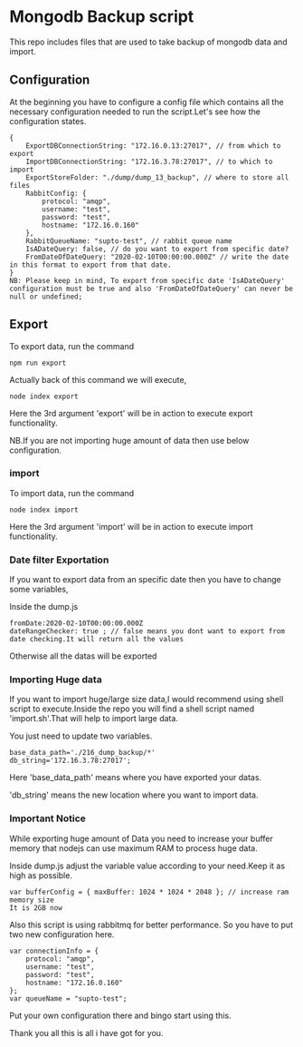 # Mongodb Backup script

This repo includes files that are used to take backup of mongodb data and import.

## Configuration
At the beginning you have to configure a config file which contains all the necessary configuration needed to run the script.Let's see how the configuration states.

```
{
    ExportDBConnectionString: "172.16.0.13:27017", // from which to export
    ImportDBConnectionString: "172.16.3.78:27017", // to which to import
    ExportStoreFolder: "./dump/dump_13_backup", // where to store all files
    RabbitConfig: {
        protocol: "amqp",
        username: "test",
        password: "test",
        hostname: "172.16.0.160"
    },
    RabbitQueueName: "supto-test", // rabbit queue name
    IsADateQuery: false, // do you want to export from specific date?
    FromDateOfDateQuery: "2020-02-10T00:00:00.000Z" // write the date in this format to export from that date.
}
NB: Please keep in mind, To export from specific date 'IsADateQuery' configuration must be true and also 'FromDateOfDateQuery' can never be null or undefined;

```

## Export

To export data, run the command 
```
npm run export
```
Actually back of this command we will execute,

```
node index export
```

Here the 3rd argument 'export' will be in action to execute export functionality.

NB.If you are not importing huge amount of data then use below configuration.
### import

To import data, run the command 
```
node index import
```
Here the 3rd argument 'import' will be in action to execute import functionality.

### Date filter Exportation

If you want to export data from an specific date then you have to change some variables,

Inside the dump.js
```
fromDate:2020-02-10T00:00:00.000Z
dateRangeChecker: true ; // false means you dont want to export from date checking.It will return all the values
```
Otherwise all the datas will be exported

### Importing Huge data
If you want to import huge/large size data,I would recommend using shell script to execute.Inside the repo you will find a shell script named 'import.sh'.That will help to import large data.

You just need to update two variables.
```
base_data_path='./216_dump_backup/*'
db_string='172.16.3.78:27017';
```
Here 'base_data_path' means where you have exported your datas.

'db_string' means the new location where you want to import data.


### Important Notice
While exporting huge amount of Data you need to increase your buffer memory that nodejs can use maximum RAM to process huge data.

Inside dump.js adjust the variable value according to your need.Keep it as high as possible.
```
var bufferConfig = { maxBuffer: 1024 * 1024 * 2048 }; // increase ram memory size
It is 2GB now
```

Also this script is using rabbitmq for better performance. So you have to put two new configuration here.

```
var connectionInfo = {
    protocol: "amqp",
    username: "test",
    password: "test",
    hostname: "172.16.0.160"
};
var queueName = "supto-test";
```
Put your own configuration there and bingo start using this.


Thank you all this is all i have got for you.
